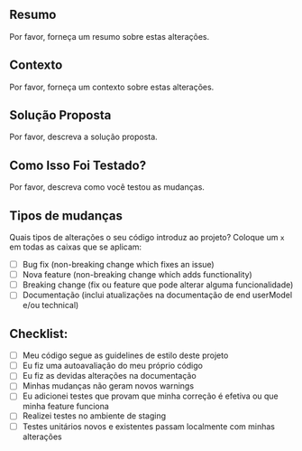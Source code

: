 ## Resumo

Por favor, forneça um resumo sobre estas alterações.

## Contexto

Por favor, forneça um contexto sobre estas alterações.

## Solução Proposta

Por favor, descreva a solução proposta.

## Como Isso Foi Testado?

Por favor, descreva como você testou as mudanças.

## Tipos de mudanças

Quais tipos de alterações o seu código introduz ao projeto? Coloque um `x` em todas as caixas que se aplicam:

- [ ] Bug fix (non-breaking change which fixes an issue)
- [ ] Nova feature (non-breaking change which adds functionality)
- [ ] Breaking change (fix ou feature que pode alterar alguma funcionalidade)
- [ ] Documentação (inclui atualizações na documentação de end userModel e/ou technical)

## Checklist:

- [ ] Meu código segue as guidelines de estilo deste projeto
- [ ] Eu fiz uma autoavaliação do meu próprio código
- [ ] Eu fiz as devidas alterações na documentação
- [ ] Minhas mudanças não geram novos warnings
- [ ] Eu adicionei testes que provam que minha correção é efetiva ou que minha feature funciona
- [ ] Realizei testes no ambiente de staging
- [ ] Testes unitários novos e existentes passam localmente com minhas alterações
